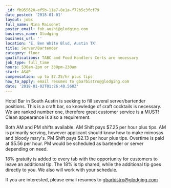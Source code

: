 ```yaml
---
_id: fb955620-ef5b-11e7-8e1a-f72b5c3fcf79
date_posted: '2018-01-01'
layout: jobs
full_name: Nina Maisonet
poster_email: foh.aushi@glodging.com
business_name: Glodging
business_url: ''
location: 'E. Ben White Blvd, Austin TX'
title: Server/Bartender
category: floor
qualifications: TABC and Food Handlers Certs are necessary
job_type: full_time
hours: 530am-2pm or 330pm-230am
start: ASAP
compensation: up to $7.25/hr plus tips
how_to_apply: email resumes to gbarbistro@glodging.com
date: '2018-01-02T01:26:40.560Z'
---
```

Hotel Bar in South Austin is seeking to fill several server/bartender positions. This is a craft bar, so knowledge of craft cocktails is necessary. We are ranked number one, therefore great customer service is a MUST! Clean appearance is also a requirement.  

Both AM and PM shifts available. AM Shift pays $7.25 per hour plus tips. AM is primarily serving, however applicant should know how to make mimosas and bloody mary's. PM Shift pays $2.13 per hour plus tips. Overtime is paid at $5.56 per hour. PM would be scheduled as bartender or server depending on need. 

18% gratuity is added to every tab with the opportunity for customers to leave an additional tip. The 18% is tip shared, while the additional tip goes directly to you. We also will work with your schedule. 

If you are interested, please email resumes to gbarbistro@glodging.com

